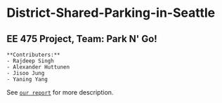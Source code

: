 # District-Shared-Parking-in-Seattle 

## EE 475 Project, Team: Park N' Go!

    **Contributers:**
    - Rajdeep Singh
    - Alexander Huttunen
    - Jisoo Jung
    - Yaning Yang 

See [`our report`](https://github.com/jisooj/District-Shared-Parking-in-Seattle/blob/master/Deliverables/EE475FinalReport.pdf) for more description.
